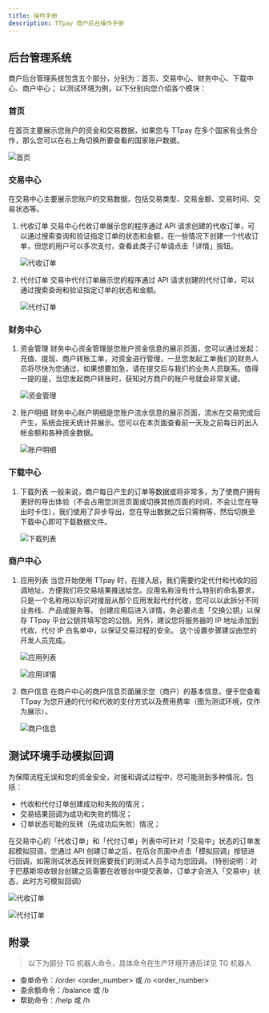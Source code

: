 ```yaml
---
title: 操作手册
description: TTpay 商户后台操作手册
---
```


## 后台管理系统

商户后台管理系统包含五个部分，分别为：首页、交易中心、财务中心、下载中心、商户中心；
以测试环境为例，以下分别向您介绍各个模块：

### 首页

在首页主要展示您账户的资金和交易数据，如果您与 TTpay 在多个国家有业务合作，那么您可以在右上角切换所要查看的国家账户数据。

![首页](/home/zh/20250718-103219.jpeg)

### 交易中心

在交易中心主要展示您账户的交易数据，包括交易类型、交易金额、交易时间、交易状态等。

1. 代收订单
   交易中心代收订单展示您的程序通过 API 请求创建的代收订单，可以通过搜索查询和验证指定订单的状态和金额，在一些情况下创建一个代收订单，但您的用户可以多次支付，查看此类子订单请点击「详情」按钮。

   ![代收订单](/home/zh/20250718-103522.156-1.jpg)

2. 代付订单
   交易中代付订单展示您的程序通过 API 请求创建的代付订单，可以通过搜索查询和验证指定订单的状态和金额。

   ![代付订单](/home/zh/20250718-103728.jpeg)

### 财务中心

1. 资金管理
   财务中心资金管理是您账户资金信息的展示页面，您可以通过发起：充值、提现、商户转账工单，对资金进行管理，一旦您发起工单我们的财务人员将尽快为您通过，如果想要加急，请在提交后与我们的业务人员联系。值得一提的是，当您发起商户转账时，获知对方商户的账户号就会非常关键。

   ![资金管理](/home/zh/20250718-103522.156-2.jpg)

2. 账户明细
   财务中心账户明细是您账户流水信息的展示页面，流水在交易完成后产生，系统会按天统计并展示。您可以在本页面查看前一天及之前每日的出入帐金额和各种资金数据。

   ![账户明细](/home/zh/20250718-103903.jpeg)

### 下载中心

1. 下载列表
   一般来说，商户每日产生的订单等数据或将非常多，为了使商户拥有更好的导出体验（不会占用您浏览页面或切换其他页面的时间，不会让您在导出时卡住），我们使用了异步导出，您在导出数据之后只需稍等，然后切换至下载中心即可下载数据文件。

   ![下载列表](/home/zh/20250718-103522.156-8.jpg)

### 商户中心

1. 应用列表
   当您开始使用 TTpay 时，在接入层，我们需要约定代付和代收的回调地址，方便我们将交易结果推送给您。应用名称没有什么特别的命名要求，只是一个名称用以标识对接层从那个应用发起代付代收，您可以以此拆分不同业务线、产品或服务等。
   创建应用后进入详情，务必要点击「交换公钥」以保存 TTpay 平台公钥并填写您的公钥。另外，建议您将服务器的 IP 地址添加到代收、代付 IP 白名单中，以保证交易过程的安全。
   这个设置步骤建议由您的开发人员完成。

   ![应用列表](/home/zh/20250718-103522.156-3.jpg)

   ![应用详情](/home/zh/20250718-103522.156-4.jpg)

2. 商户信息
   在商户中心的商户信息页面展示您（商户）的基本信息，便于您查看 TTpay 为您开通的代付和代收的支付方式以及费用费率（图为测试环境，仅作为展示）。

   ![商户信息](/home/zh/20250718-103522.156-5.jpg)

## 测试环境手动模拟回调

为保障流程无误和您的资金安全，对接和调试过程中，尽可能测到多种情况，包括：

- 代收和代付订单创建成功和失败的情况；
- 交易结果回调为成功和失败的情况；
- 订单状态可能的反转（先成功后失败）情况；

在交易中心的「代收订单」和「代付订单」列表中可针对「交易中」状态的订单发起模拟回调，您通过 API 创建订单之后，在后台页面中点击「模拟回调」按钮进行回调，如需测试状态反转则需要我们的测试人员手动为您回调。（特别说明：对于巴基斯坦收银台创建之后需要在收银台中提交表单，订单才会进入「交易中」状态，此时方可模拟回调）

![代收订单](/home/zh/20250718-104126.816-1.jpg)

![代付订单](/home/zh/20250718-104126.816-2.jpg)

## 附录

> 以下为部分 TG 机器人命令，具体命令在生产环境开通后详见 TG 机器人

- 查单命令：/order <order_number> 或 /o <order_number>
- 查余额命令：/balance 或 /b
- 帮助命令：/help 或 /h
